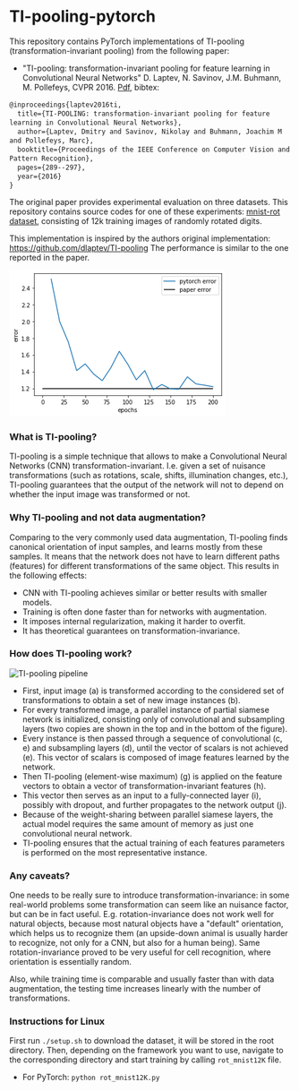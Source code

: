 # TI-pooling-pytorch


This repository contains PyTorch implementations of TI-pooling (transformation-invariant pooling) from the following paper:
 - "TI-pooling: transformation-invariant pooling for feature learning in Convolutional Neural Networks" D. Laptev, N. Savinov, J.M. Buhmann, M. Pollefeys, CVPR 2016. [Pdf](http://laptev.ch/files/laptev16_cvpr.pdf), bibtex:

```
@inproceedings{laptev2016ti,
  title={TI-POOLING: transformation-invariant pooling for feature learning in Convolutional Neural Networks},
  author={Laptev, Dmitry and Savinov, Nikolay and Buhmann, Joachim M and Pollefeys, Marc},
  booktitle={Proceedings of the IEEE Conference on Computer Vision and Pattern Recognition},
  pages={289--297},
  year={2016}
}
```

The original paper provides experimental evaluation on three datasets. This repository contains source codes for one of these experiments: [mnist-rot dataset](http://www.iro.umontreal.ca/~lisa/twiki/bin/view.cgi/Public/MnistVariations), consisting of 12k training images of randomly rotated digits.

This implementation is inspired by the authors original implementation: https://github.com/dlaptev/TI-pooling 
The performance is similar to the one reported in the paper.

![results](result.png)

### What is TI-pooling?
TI-pooling is a simple technique that allows to make a Convolutional Neural Networks (CNN) transformation-invariant. I.e. given a set of nuisance transformations (such as rotations, scale, shifts, illumination changes, etc.), TI-pooling guarantees that the output of the network will not to depend on whether the input image was transformed or not.

### Why TI-pooling and not data augmentation?
Comparing to the very commonly used data augmentation, TI-pooling finds canonical orientation of input samples, and learns mostly from these samples. It means that the network does not have to learn different paths (features) for different transformations of the same object. This results in the following effects:
  * CNN with TI-pooling achieves similar or better results with smaller models.
  * Training is often done faster than for networks with augmentation.
  * It imposes internal regularization, making it harder to overfit.
  * It has theoretical guarantees on transformation-invariance.

### How does TI-pooling work?
![TI-pooling pipeline](https://img-fotki.yandex.ru/get/133056/10605357.9/0_907fc_3c7328bc_XL.png "TI-pooling pipeline")

  * First, input image (a) is transformed according to the considered set of transformations to obtain a set of new image instances (b).
  * For every transformed image, a parallel instance of partial siamese network is initialized, consisting only of convolutional and subsampling layers (two copies are shown in the top and in the bottom of the figure).
  * Every instance is then passed through a sequence of convolutional (c, e) and subsampling layers (d), until the vector of scalars is not achieved (e). This vector of scalars is composed of image features learned by the network.
  * Then TI-pooling (element-wise maximum) (g) is applied on the feature vectors to obtain a vector of transformation-invariant features (h).
  * This vector then serves as an input to a fully-connected layer (i), possibly with dropout, and further propagates to the network output (j).
  * Because of the weight-sharing between parallel siamese layers, the actual model requires the same amount of memory as just one convolutional neural network.
  * TI-pooling ensures that the actual training of each features parameters is performed on the most representative instance.

### Any caveats?
One needs to be really sure to introduce transformation-invariance: in some real-world problems some transformation can seem like an nuisance factor, but can be in fact useful. E.g. rotation-invariance does not work well for natural objects, because most natural objects have a "default" orientation, which helps us to recognize them (an upside-down animal is usually harder to recognize, not only for a CNN, but also for a human being). Same rotation-invariance proved to be very useful for cell recognition, where orientation is essentially random.

Also, while training time is comparable and usually faster than with data augmentation, the testing time increases linearly with the number of transformations.

### Instructions for Linux
First run `./setup.sh` to download the dataset, it will be stored in the root directory. Then, depending on the framework you want to use, navigate to the corresponding directory and start training by calling `rot_mnist12K` file.

  * For PyTorch: `python rot_mnist12K.py`